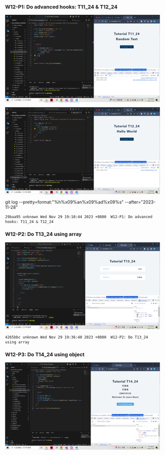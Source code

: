 
### W12-P1: Do advanced hooks: T11_24 & T12_24
 
![](w12-p1-1.png)
 
![](w12-p1-2.png)

 git log --pretty=format:"%h%x09%an%x09%ad%x09%s" --after="2023-11-28"

```
29baa95 unknown Wed Nov 29 19:10:44 2023 +0800  W12-P1: Do advanced hooks: T11_24 & T12_24
```

### W12-P2: Do T13_24 using array
 
![](w12-p2.png)

```
4265bbc unknown Wed Nov 29 19:36:40 2023 +0800  W12-P2: Do T13_24 using array
```

 ### W12-P3: Do T14_24 using object
 
![](w12-p3.png)